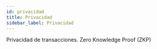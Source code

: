 ```yaml
---
id: privacidad
title: Privacidad
sidebar_label: Privacidad
---
```


Privacidad de transacciones. Zero Knowledge Proof (ZKP)